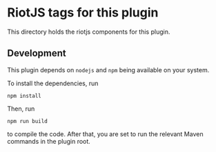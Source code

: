 # RiotJS tags for this plugin

This directory holds the riotjs components for this plugin.

## Development

This plugin depends on `nodejs` and `npm` being available on your system.

To install the dependencies, run

```
npm install
```

Then, run

```
npm run build
```

to compile the code. After that, you are set to run the relevant Maven commands in the plugin root.